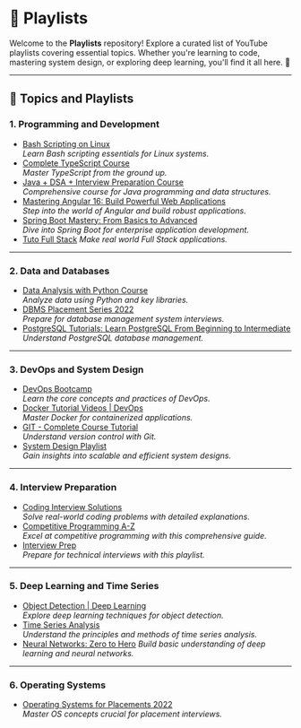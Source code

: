 # 🎵 Playlists

Welcome to the **Playlists** repository! Explore a curated list of YouTube playlists covering essential topics. Whether you're learning to code, mastering system design, or exploring deep learning, you'll find it all here. 🌟

---

## 📘 Topics and Playlists

### 1. **Programming and Development**
- [Bash Scripting on Linux](https://www.youtube.com/playlist?list=PLT98CRl2KxKGj-VKtApD8-zCqSaN2mD4w)  
  *Learn Bash scripting essentials for Linux systems.*
- [Complete TypeScript Course](https://www.youtube.com/playlist?list=PL_euSNU_eLbfJEwuNa43lM89yfev537Mj)  
  *Master TypeScript from the ground up.*
- [Java + DSA + Interview Preparation Course](https://www.youtube.com/playlist?list=PL9gnSGHSqcnr_DxHsP7AW9ftq0AtAyYqJ)  
  *Comprehensive course for Java programming and data structures.*
- [Mastering Angular 16: Build Powerful Web Applications](https://www.youtube.com/playlist?list=PL1BztTYDF-QNlGo5-g65Xj1mINHYk_FM9)  
  *Step into the world of Angular and build robust applications.*
- [Spring Boot Mastery: From Basics to Advanced](https://www.youtube.com/playlist?list=PLA3GkZPtsafacdBLdd3p1DyRd5FGfr3Ue)  
  *Dive into Spring Boot for enterprise application development.*
- [Tuto Full Stack](https://www.youtube.com/playlist?list=PLzKOkB99twFkIeefDUhijqMGejqdW0dPu)
  *Make real world Full Stack applications.*
---

### 2. **Data and Databases**
- [Data Analysis with Python Course](https://www.youtube.com/playlist?list=PLWKjhJtqVAblvI1i46ScbKV2jH1gdL7VQ)  
  *Analyze data using Python and key libraries.*
- [DBMS Placement Series 2022](https://www.youtube.com/playlist?list=PLDzeHZWIZsTpukecmA2p5rhHM14bl2dHU)  
  *Prepare for database management system interviews.*
- [PostgreSQL Tutorials: Learn PostgreSQL From Beginning to Intermediate](https://www.youtube.com/playlist?list=PLk1kxccoEnNEtwGZW-3KAcAlhI_Guwh8x)  
  *Understand PostgreSQL database management.*

---

### 3. **DevOps and System Design**
- [DevOps Bootcamp](https://www.youtube.com/playlist?list=PL9gnSGHSqcnoqBXdMwUTRod4Gi3eac2Ak)  
  *Learn the core concepts and practices of DevOps.*  
- [Docker Tutorial Videos | DevOps](https://www.youtube.com/playlist?list=PL9ooVrP1hQOHUKuqGuiWLQoJ-LD25KxI5)  
  *Master Docker for containerized applications.*  
- [GIT - Complete Course Tutorial](https://www.youtube.com/playlist?list=PL_euSNU_eLbegnt7aR8I1gXfLhKZbxnYX)  
  *Understand version control with Git.*  
- [System Design Playlist](https://www.youtube.com/playlist?list=PLMCXHnjXnTnvo6alSjVkgxV-VH6EPyvoX)  
  *Gain insights into scalable and efficient system designs.*

---

### 4. **Interview Preparation**
- [Coding Interview Solutions](https://www.youtube.com/playlist?list=PLot-Xpze53leF0FeHz2X0aG3zd0mr1AW_)  
  *Solve real-world coding problems with detailed explanations.*  
- [Competitive Programming A-Z](https://www.youtube.com/playlist?list=PLMCXHnjXnTnucEu8lYMatA23OOi_De3Zp)  
  *Excel at competitive programming with this comprehensive guide.*  
- [Interview Prep](https://www.youtube.com/playlist?list=PLMCXHnjXnTnuX59JRYLwyr6IFkuqTr0oa)  
  *Prepare for technical interviews with this playlist.*

---

### 5. **Deep Learning and Time Series**
- [Object Detection | Deep Learning](https://www.youtube.com/playlist?list=PLv8Cp2NvcY8ATPRk4LycJWr5YWB_svhrW)  
  *Explore deep learning techniques for object detection.*  
- [Time Series Analysis](https://www.youtube.com/playlist?list=PLvcbYUQ5t0UHOLnBzl46_Q6QKtFgfMGc3)  
  *Understand the principles and methods of time series analysis.*
- [Neural Networks: Zero to Hero](https://www.youtube.com/playlist?list=PLAqhIrjkxbuWI23v9cThsA9GvCAUhRvKZ)
  *Build basic understanding of deep learning and neural networks.*

---

### 6. **Operating Systems**
- [Operating Systems for Placements 2022](https://www.youtube.com/playlist?list=PLDzeHZWIZsTr3nwuTegHLa2qlI81QweYG)  
  *Master OS concepts crucial for placement interviews.*

